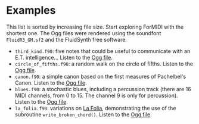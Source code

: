 # Examples

This list is sorted by increasing file size. Start exploring ForMIDI with the shortest one. The Ogg files were rendered using the soundfont `FluidR3_GM.sf2` and the FluidSynth free software.


- `third_kind.f90`: five notes that could be useful to communicate with an E.T. intelligence... Listen to the [Ogg file](http://magnin.plil.net/IMG/ForMIDI/third_kind.ogg).
- `circle_of_fifths.f90`: a random walk on the circle of fifths. Listen to the [Ogg file](http://magnin.plil.net/IMG/ForMIDI/circle_of_fifths.ogg).
- `canon.f90`: a simple canon based on the first measures of Pachelbel's Canon. Listen to the [Ogg file](http://magnin.plil.net/IMG/ForMIDI/canon.ogg).
- `blues.f90`: a stochastic blues, including a percussion track (there are 16 MIDI channels, from 0 to 15. The channel 9 is only for percussion). Listen to the [Ogg file](http://magnin.plil.net/IMG/ForMIDI/blues.ogg).
- `la_folia.f90`: variations on [La Folia](https://en.wikipedia.org/wiki/Folia), demonstrating the use of the subroutine `write_broken_chord()`. Listen to the [Ogg file](http://magnin.plil.net/IMG/ForMIDI/la_folia.ogg).
